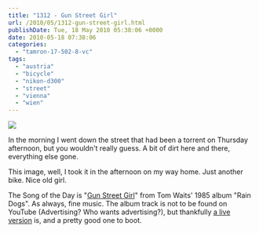 ```yaml
---
title: "1312 - Gun Street Girl"
url: /2010/05/1312-gun-street-girl.html
publishDate: Tue, 18 May 2010 05:38:06 +0000
date: 2010-05-18 07:38:06
categories: 
  - "tamron-17-502-8-vc"
tags: 
  - "austria"
  - "bicycle"
  - "nikon-d300"
  - "street"
  - "vienna"
  - "wien"
---
```

<a target="_blank" href="https://d25zfm9zpd7gm5.cloudfront.net/1200x1200/2010/20100517_175312_ps.jpg"><img src="https://d25zfm9zpd7gm5.cloudfront.net/0600x0600/2010/20100517_175312_ps.jpg" /></a>

In the morning I went down the street that had been a torrent on Thursday afternoon, but you wouldn't really guess. A bit of dirt here and there, everything else gone.

 This image, well, I took it in the afternoon on my way home. Just another bike. Nice old girl.

The Song of the Day is "<a target="_blank" href="http://www.lyricsmode.com/lyrics/t/tom_waits/gun_street_girl.html">Gun Street Girl</a>" from Tom Waits' 1985 album "Rain Dogs". As always, fine music. The album track is not to be found on YouTube (Advertising? Who wants advertising?), but thankfully <a target="_blank" href="http://www.youtube.com/watch?v=mKobfeTg5iM&feature=related">a live version</a> is, and a pretty good one to boot.

